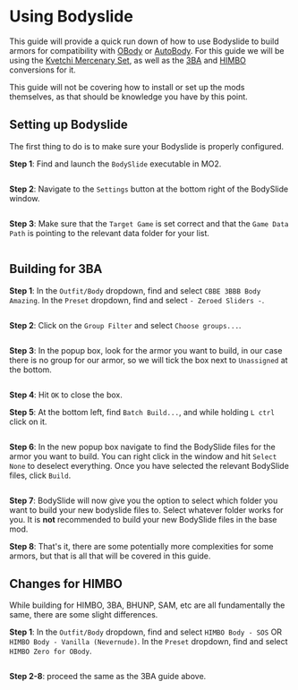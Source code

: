 # Using Bodyslide

This guide will provide a quick run down of how to use Bodyslide to build armors for compatibility with [OBody](https://www.nexusmods.com/skyrimspecialedition/mods/77016?) or [AutoBody](https://www.nexusmods.com/skyrimspecialedition/mods/61321). For this guide we will be using the [Kvetchi Mercenary Set](https://www.nexusmods.com/skyrimspecialedition/mods/79226), as well as the [3BA](https://www.nexusmods.com/skyrimspecialedition/mods/83171) and [HIMBO](https://www.nexusmods.com/skyrimspecialedition/mods/86564) conversions for it. 

This guide will not be covering how to install or set up the mods themselves, as that should be knowledge you have by this point.

## Setting up Bodyslide

The first thing to do is to make sure your Bodyslide is properly configured.

**Step 1**: Find and launch the `BodySlide` executable in MO2.

![]()

**Step 2**: Navigate to the `Settings` button at the bottom right of the BodySlide window.

![]()

**Step 3**: Make sure that the `Target Game` is set correct and that the `Game Data Path` is pointing to the relevant data folder for your list.

![]()

## Building for 3BA

**Step 1**: In the `Outfit/Body` dropdown, find and select `CBBE 3BBB Body Amazing`. In the `Preset` dropdown, find and select `- Zeroed Sliders -`.

![]()

**Step 2**: Click on the `Group Filter` and select `Choose groups...`.

![]()

**Step 3**: In the popup box, look for the armor you want to build, in our case there is no group for our armor, so we will tick the box next to `Unassigned` at the bottom.

![]()

**Step 4**: Hit `OK` to close the box.

**Step 5**: At the bottom left, find `Batch Build...`, and while holding `L ctrl` click on it.

![]()

**Step 6**: In the new popup box navigate to find the BodySlide files for the armor you want to build. You can right click in the window and hit `Select None` to deselect everything. Once you have selected the relevant BodySlide files, click `Build`.

![]()

**Step 7**: BodySlide will now give you the option to select which folder you want to build your new bodyslide files to. Select whatever folder works for you. It is **not** recommended to build your new BodySlide files in the base mod.

**Step 8**: That's it, there are some potentially more complexities for some armors, but that is all that will be covered in this guide.

## Changes for HIMBO

While building for HIMBO, 3BA, BHUNP, SAM, etc are all fundamentally the same, there are some slight differences.

**Step 1**: In the `Outfit/Body` dropdown, find and select `HIMBO Body - SOS` OR `HIMBO Body - Vanilla (Nevernude)`. In the `Preset` dropdown, find and select `HIMBO Zero for OBody`.

![]()

**Step 2-8**: proceed the same as the 3BA guide above.